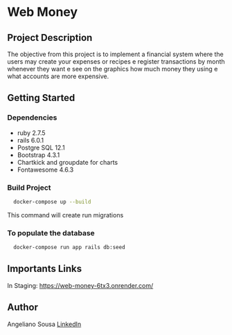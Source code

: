 # Web Money

## Project Description
The objective from this project is to implement a financial system where the users may create your expenses or recipes e register transactions by month whenever they want e see on the graphics how much money they using e what accounts are more expensive.

## Getting Started

### Dependencies

* ruby 2.7.5
* rails 6.0.1
* Postgre SQL 12.1
* Bootstrap 4.3.1
* Chartkick and groupdate for charts
* Fontawesome 4.6.3

### Build Project

~~~bash
  docker-compose up --build
~~~

This command will create run migrations

### To populate the database

~~~bash
  docker-compose run app rails db:seed
~~~

## Importants Links

In Staging: https://web-money-6tx3.onrender.com/

## Author

Angeliano Sousa [LinkedIn](https://www.linkedin.com/in/angeliano-sousa/)
